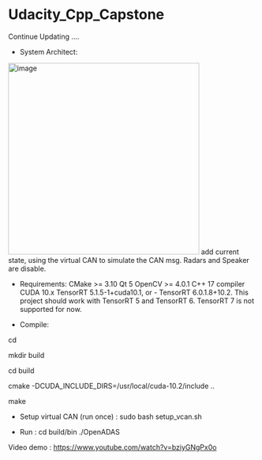 # Udacity_Cpp_Capstone

Continue Updating ....

- System Architect: 
<img width="387" alt="image" src="https://user-images.githubusercontent.com/56182747/134177137-5c6e30a2-ccd6-463b-86aa-25b3abc8a4e8.png">
add current state, using the virtual CAN to simulate the CAN msg. Radars and Speaker are disable. 



- Requirements:
CMake >= 3.10
Qt 5
OpenCV >= 4.0.1
C++ 17 compiler
CUDA 10.x
TensorRT 5.1.5-1+cuda10.1, or - TensorRT 6.0.1.8+10.2. This project should work with TensorRT 5 and TensorRT 6. TensorRT 7 is not supported for now.

- Compile: 

cd <project directory>
 
mkdir build

cd build
  
cmake -DCUDA_INCLUDE_DIRS=/usr/local/cuda-10.2/include ..
  
make
  
- Setup virtual CAN (run once) : 
sudo bash setup_vcan.sh
  
- Run : 
cd build/bin
./OpenADAS
  
  
Video demo : https://www.youtube.com/watch?v=bziyGNgPx0o

